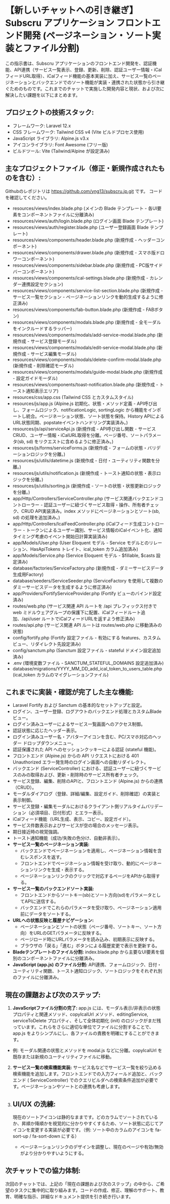 # 【新しいチャットへの引き継ぎ】Subscru アプリケーション フロントエンド開発 (ページネーション・ソート実装とファイル分割)

この指示書は、Subscru
アプリケーションのフロントエンド開発を、認証機能、API連携（サービス一覧表示、登録、更新、削除、認証ユーザー情報・iCalフィードURL取得）、iCalフィード機能の基本実装に加え、サービス一覧のページネーションとバックエンドでのソート機能が実装・連携された状態から引き継ぐためのものです。これまでのチャットで実施した開発内容と現状、および次に解決したい課題を以下にまとめます。

## プロジェクトの技術スタック:

- フレームワーク: Laravel 12.x
- CSS フレームワーク: Tailwind CSS v4 (Vite ビルドプロセス使用)
- JavaScript ライブラリ: Alpine.js v3.x
- アイコンライブラリ: Font Awesome (フリー版)
- ビルドツール: Vite (Tailwind/Alpine が設定済み)

## 主なプロジェクトファイル（修正・新規作成されたものを含む）:

Githubのレポジトリは https://github.com/yng13/subscru.jp.git です。
コードを確認してください。

- resources/views/index.blade.php (メインの Blade テンプレート - 各UI要素をコンポーネントファイルに分離済み)
- resources/views/auth/login.blade.php (ログイン画面 Blade テンプレート)
- resources/views/auth/register.blade.php (ユーザー登録画面 Blade テンプレート)
- resources/views/components/header.blade.php (新規作成 - ヘッダーコンポーネント)
- resources/views/components/drawer.blade.php (新規作成 - スマホ版ドロワーコンポーネント)
- resources/views/components/sidebar.blade.php (新規作成 - PC版サイドバーコンポーネント)
- resources/views/components/ical-settings.blade.php (新規作成 - カレンダー連携設定セクション)
- resources/views/components/service-list-section.blade.php (新規作成 - サービス一覧セクション -
  ページネーションリンクを動的生成するように修正済み)
- resources/views/components/fab-button.blade.php (新規作成 - FABボタン)
- resources/views/components/modals.blade.php (新規作成 - 全モーダルをインクルードするラッパー)
- resources/views/components/modals/add-service-modal.blade.php (新規作成 - サービス登録モーダル)
- resources/views/components/modals/edit-service-modal.blade.php (新規作成 - サービス編集モーダル)
- resources/views/components/modals/delete-confirm-modal.blade.php (新規作成 - 削除確認モーダル)
- resources/views/components/modals/guide-modal.blade.php (新規作成 - 設定ガイドモーダル)
- resources/views/components/toast-notification.blade.php (新規作成 - トースト通知表示エリア)
- resources/css/app.css (Tailwind CSS とカスタムスタイル)
- resources/js/app.js (Alpine.js 初期化、状態・メソッド定義 - API呼び出し、フォームロジック、notificationLogic,
  sortingLogic から機能をインポートし統合。ページネーション状態、ソート状態を保持。History
  APIによるURL状態同期、popstateイベントハンドリング実装済み。)
- resources/js/api/serviceApi.js (新規作成 - API呼び出し関数 -
  サービスCRUD、ユーザー情報・iCalURL取得を分離。ページ番号、ソートパラメータ(sb, sd) をリクエストに含めるように修正済み。)
- resources/js/forms/serviceForms.js (新規作成 - フォームの状態・バリデーションロジックを分離。)
- resources/js/utils/datetime.js (新規作成 - 日付・ユーティリティ関数を分離。)
- resources/js/utils/notification.js (新規作成 - トースト通知の状態・表示ロジックを分離。)
- resources/js/utils/sorting.js (新規作成 - ソートの状態・状態更新ロジックを分離。)
- app/Http/Controllers/ServiceController.php (サービス関連バックエンドコントローラー - 認証ユーザーに紐づくサービス取得・操作、所有者チェック、CRUD
  API実装済み。index メソッドにページネーションとソート(sb, sd) の処理を追加済み。)
- app/Http/Controllers/IcalFeedController.php (iCalフィード生成コントローラー -
  トークンによるユーザー識別、サービス情報のiCalイベント化、通知タイミング考慮のイベント開始日計算実装済み)
- app/Models/User.php (User Eloquent モデル - Service モデルとのリレーション、HasApiTokens トレイト、ical_token
  カラム追加済み)
- app/Models/Service.php (Service Eloquent モデル - $fillable, $casts 設定済み)
- database/factories/ServiceFactory.php (新規作成 - ダミーサービスデータ生成用Factory)
- database/seeders/ServiceSeeder.php (ServiceFactory を使用して複数のダミーサービスデータを生成するように修正済み)
- app/Providers/FortifyServiceProvider.php (Fortify ビューのバインド設定済み)
- routes/web.php (サービス関連 API ルートを /api プレフィックス付きで web ミドルウェアグループの保護下に配置、iCalフィードルート追加、/api/user
  ルートでiCalフィードURLを返すよう修正済み)
- routes/api.php (サービス関連 API ルートは routes/web.php に移動済みの状態)
- config/fortify.php (Fortify 設定ファイル - 有効にする features、カスタムビュー、リダイレクト先設定済み)
- config/sanctum.php (Sanctum 設定ファイル - stateful ドメイン設定追加済み)
- .env (環境変数ファイル - SANCTUM_STATEFUL_DOMAINS 設定追加済み)
- database/migrations/YYYY_MM_DD_add_ical_token_to_users_table.php (ical_token カラムのマイグレーションファイル)

## これまでに実装・確認が完了した主な機能:

- Laravel Fortify および Sanctum の基本的なセットアップと設定。
- ログイン、ユーザー登録、ログアウトのバックエンド処理とカスタムBladeビュー。
- ログイン済みユーザーによるサービス一覧画面へのアクセス制御。
- 認証状態に応じたヘッダー表示。
- ログイン済みユーザー名・アバターアイコンを含む、PC/スマホ対応のヘッダー ドロップダウンメニュー。
- 認証保護された API へのセッションクッキーによる認証 (stateful 機能)。
- フロントエンド (Alpine.js) からの API リクエストにおける 401 Unauthorized エラー発生時のログイン画面への自動リダイレクト。
- バックエンド (ServiceController) における、認証ユーザーに紐づくサービスのみの取得および、更新・削除時のサービス所有者チェック。
- サービス登録、編集、削除のAPIと、フロントエンド (Alpine.js) からの連携（CRUD）。
- モーダルダイアログ（登録、詳細/編集、設定ガイド、削除確認）の実装と表示制御。
- サービス登録・編集モーダルにおけるクライアント側リアルタイムバリデーション（必須項目、日付形式）とエラー表示。
- iCalフィード機能（URL生成、表示、コピー、設定ガイド）。
- サービス件数表示およびサービスが空の場合のメッセージ表示。
- 期日接近時の視覚強調。
- トースト通知機能（成功/失敗の色分け、自動非表示）。
- **サービス一覧のページネーション実装:**
    - バックエンドでページネーションを適用し、ページネーション情報を含むレスポンスを返す。
    - フロントエンドでページネーション情報を受け取り、動的にページネーションリンクを生成・表示する。
    - ページネーションリンクのクリックで対応するページをAPIから取得する。
- **サービス一覧のバックエンドソート実装:**
    - フロントエンドからソートキー(sb)とソート方向(sd)をパラメータとしてAPIに送信する。
    - バックエンドでこれらのパラメータを受け取り、ページネーション適用前にデータをソートする。
- **URLへの状態反映と履歴ナビゲーション:**
    - ページネーションとソートの状態（ページ番号、ソートキー、ソート方向）をURLのGETパラメータに反映する。
    - ページロード時にURLパラメータを読み込み、初期表示に反映する。
    - ブラウザの「戻る」「進む」ボタンによる履歴変更で表示を更新する。
- **Bladeテンプレートのファイル分割:** index.blade.php から主要なUI要素を個別のコンポーネントファイルに分離済み。
- **JavaScript (app.js) のファイル分割:** API連携、フォームロジック、日付・ユーティリティ関数、トースト通知ロジック、ソートロジックをそれぞれ別のファイルに分離済み。

## 現在の課題および次のステップ:

1. **JavaScriptファイル分割の完了:** app.js には、モーダル表示/非表示の状態プロパティと関連メソッド、copyIcalUrl
   メソッド、editingService, serviceToDelete プロパティ、そして全体初期化 (init)
   のロジックがまだ残っています。これらをさらに適切な単位でファイルに分割することで、app.js
   をよりシンプルにし、各ファイルの責務を明確にすることができます。

- 例: モーダル関連の状態とメソッドを modal.js などに分離。copyIcalUrl を既存または新規のユーティリティファイルに移動。

2. **サービス一覧の検索機能実装:**
   サービス名などでサービス一覧を絞り込める検索機能を追加します。フロントエンドでの入力フィールド追加と、バックエンド (
   ServiceController) でのクエリビルダへの検索条件追加が必要です。ページネーションやソートとの連携も考慮します。

3. **UI/UX の洗練:**
    -
    現在のソートアイコンは静的なままです。どのカラムでソートされているか、昇順か降順かを視覚的に分かりやすくするため、ソート状態に応じてアイコンを変更する実装が必要です。（例:
    ソート中のカラムのアイコンを fa-sort-up / fa-sort-down にする）
    - ページネーションリンクのデザインを調整し、現在のページや有効/無効がより分かりやすいようにする。

## 次チャットでの協力体制:

次回のチャットでは、上記の「現在の課題および次のステップ」の中から、ご希望のタスクに集中的に取り組みます。コードの作成、修正、理解のサポート、教育、明確な指示、詳細なドキュメント提供を引き続き行います。
